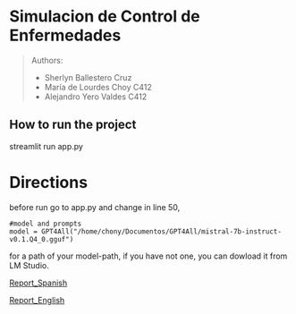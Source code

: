 # Simulacion de Control de Enfermedades

>Authors:
>
> - Sherlyn Ballestero Cruz
> - María de Lourdes Choy C412
> - Alejandro Yero Valdes C412

## How to run the project
streamlit run app.py
# Directions
before run go to app.py and change in line 50,
```cv
#model and prompts
model = GPT4All("/home/chony/Documentos/GPT4All/mistral-7b-instruct-v0.1.Q4_0.gguf")
```
for a path of your  model-path, if you have not one, you can dowload it from LM Studio.




[Report_Spanish](./reporte_spanish)

[Report_English](./report_english)
